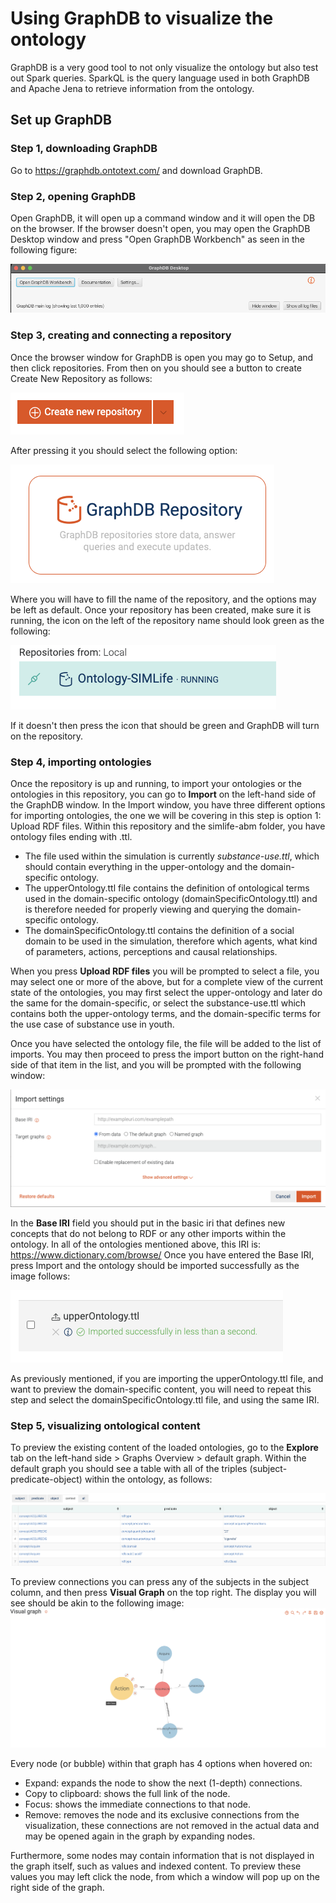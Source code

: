 # Using GraphDB to visualize the ontology

GraphDB is a very good tool to not only visualize the ontology but also test out Spark queries. 
SparkQL is the query language used in both GraphDB and Apache Jena to retrieve information from the ontology.

## Set up GraphDB

### Step 1, downloading GraphDB

Go to https://graphdb.ontotext.com/ and download GraphDB.

### Step 2, opening GraphDB

Open GraphDB, it will open up a command window and it will open the DB on the browser. 
If the browser doesn't open, you may open the GraphDB Desktop window and press "Open GraphDB Workbench"
as seen in the following figure:

![GraphdbImage](./imgs/graphdb.png)

### Step 3, creating and connecting a repository

Once the browser window for GraphDB is open you may go to Setup, and then click repositories. 
From then on you should see a button to create Create New Repository as follows:

![GraphdbImage](./imgs/createnewrepo.png)

After pressing it you should select the following option:

![GraphdbImage](./imgs/graphdbrepo.png)

Where you will have to fill the name of the repository, and the options may be left as default. Once your repository has been created, make sure it is running, the icon on the left of the repository name should look green as the following:

![GraphdbImage](./imgs/runrepo.png)

If it doesn't then press the icon that should be green and GraphDB will turn on the repository.

### Step 4, importing ontologies

Once the repository is up and running, to import your ontologies or the ontologies in this repository, you can go to **Import** on the left-hand side of the GraphDB window.
In the Import window, you have three different options for importing ontologies, the one we will be covering in this step is option 1: Upload RDF files.
Within this repository and the simlife-abm folder, you have ontology files ending with .ttl. 
*  The file used within the simulation is currently *substance-use.ttl*, which should contain everything in the upper-ontology and the domain-specific ontology.
*  The upperOntology.ttl file contains the definition of ontological terms used in the domain-specific ontology (domainSpecificOntology.ttl) and is therefore needed for properly viewing and querying the domain-specific ontology.
*  The domainSpecificOntology.ttl contains the definition of a social domain to be used in the simulation, therefore which agents, what kind of parameters, actions, perceptions and causal relationships.

When you press **Upload RDF files** you will be prompted to select a file, you may select one or more of the above, but for a complete view of the current state of the ontologies, you may first select the upper-ontology and later do the same for the domain-specific, or select the substance-use.ttl which contains both the upper-ontology terms, and the domain-specific terms for the use case of substance use in youth.

Once you have selected the ontology file, the file will be added to the list of imports. You may then proceed to press the import button on the right-hand side of that item in the list, and you will be prompted with the following window:

![GraphdbImage](./imgs/importsettings.png)

In the **Base IRI** field you should put in the basic iri that defines new concepts that do not belong to RDF or any other imports within the ontology. In all of the ontologies mentioned above, this IRI is: https://www.dictionary.com/browse/
Once you have entered the Base IRI, press Import and the ontology should be imported successfully as the image follows:

![GraphdbImage](./imgs/success.png)

As previously mentioned, if you are importing the upperOntology.ttl file, and want to preview the domain-specific content, you will need to repeat this step and select the domainSpecificOntology.ttl file, and using the same IRI.

### Step 5, visualizing ontological content

To preview the existing content of the loaded ontologies, go to the **Explore** tab on the left-hand side > Graphs Overview > default graph.
Within the default graph you should see a table with all of the triples (subject-predicate-object) within the ontology, as follows: 

![GraphdbImage](./imgs/table.png)

To preview connections you can press any of the subjects in the subject column, and then press **Visual Graph** on the top right.
The display you will see should be akin to the following image:
![GraphdbImage](./imgs/preview.png)

Every node (or bubble) within that graph has 4 options when hovered on:
* Expand: expands the node to show the next (1-depth) connections.
* Copy to clipboard: shows the full link of the node.
* Focus: shows the immediate connections to that node.
* Remove: removes the node and its exclusive connections from the visualization, these connections are not removed in the actual data and may be opened again in the graph by expanding nodes.

Furthermore, some nodes may contain information that is not displayed in the graph itself, such as values and indexed content. To preview these values you may left click the node, from which a window will pop up on the right side of the graph.


